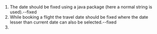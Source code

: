 1. The date should be fixed using a java package (here a normal string is used).--fixed
2. While booking a flight the travel date should be fixed where the date lesser than current date can also be selected.--fixed
3. 
